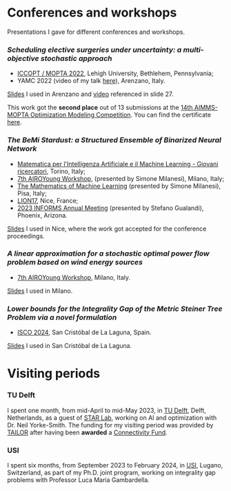 # Conferences and workshops

Presentations I gave for different conferences and workshops.

### *Scheduling elective surgeries under uncertainty: a multi-objective stochastic approach*


* [ICCOPT / MOPTA 2022](https://iccopt2022.lehigh.edu/), Lehigh University, Bethlehem, Pennsylvania;
* YAMC 2022 (video of my talk [here](https://www.youtube.com/watch?v=H0_yxyK-zK4&t=1232s)), Arenzano, Italy.

[Slides](https://raw.githubusercontent.com/AmbrogioMB/AmbrogioMB.github.io/main/files/healthcare.pdf) I used in Arenzano and [video](https://raw.githubusercontent.com/AmbrogioMB/AmbrogioMB.github.io/main/files/demo_rec.mp4) referenced in slide 27.

This work got the **second place** out of 13 submissions at the [14th AIMMS-MOPTA Optimization Modeling Competition](https://iccopt2022.lehigh.edu/competition-and-prizes/aimms-mopta-competition/). You can find the certificate [here](https://raw.githubusercontent.com/AmbrogioMB/AmbrogioMB.github.io/main/files/mopta.pdf).

### *The BeMi Stardust: a Structured Ensemble of Binarized Neural Network*

* [Matematica per l'Intelligenza Artificiale e il Machine Learning - Giovani ricercatori](https://areeweb.polito.it/disma-excellence/events_2022/GiornateUMI/index.html), Torino, Italy;
* [7th AIROYoung Workshop](https://ayw2023.di.unimi.it/), (presented by Simone Milanesi), Milano, Italy;
* [The Mathematics of Machine Learning](http://www.crm.sns.it/event/506/) (presented by Simone Milanesi), Pisa, Italy;
* [LION17](https://lion17.org/), Nice, France;
* [2023 INFORMS Annual Meeting](https://meetings.informs.org/wordpress/phoenix2023/) (presented by Stefano Gualandi), Phoenix, Arizona.
<!--- * [EURO 2024](https://euro2024cph.dk/) (presented by Simone Milanesi), Copenhagen, Denmark. --->

[Slides](https://raw.githubusercontent.com/AmbrogioMB/AmbrogioMB.github.io/main/files/bnn_nizza.pdf) I used in Nice, where the work got accepted for the conference proceedings.

### *A linear approximation for a stochastic optimal power flow problem based on wind energy sources*

* [7th AIROYoung Workshop](https://ayw2023.di.unimi.it/), Milano, Italy.

[Slides](https://raw.githubusercontent.com/AmbrogioMB/AmbrogioMB.github.io/main/files/airo.pdf) I used in Milano.

### *Lower bounds for the Integrality Gap of the Metric Steiner Tree Problem via a novel formulation*

* [ISCO 2024](https://eventos.ull.es/111018/detail/isco-2024-tenerife-22-24-may-2024.html), San Cristóbal de La Laguna, Spain.

[Slides](https://raw.githubusercontent.com/AmbrogioMB/AmbrogioMB.github.io/main/files/bernardelli-isco.pdf) I used in San Cristóbal de La Laguna.
<!--- * t.b.a. --->

 <!--- **Conferences where i presented the work *t.b.a.* :** --->

<!--- * t.b.a. --->
<!--- * t.b.a. --->


# Visiting periods

### TU Delft


I spent one month, from mid-April to mid-May 2023, in [TU Delft](https://www.tudelft.nl/), Delft, Netherlands, as a guest of [STAR Lab](https://starlab.ewi.tudelft.nl/), working on AI and optimization with Dr. Neil Yorke-Smith. The funding for my visiting period was provided by [TAILOR](https://tailor-network.eu/) after having been **awarded** a [Connectivity Fund](https://tailor-network.eu/optimal-training-of-a-structured-ensemble-of-binarized-neural-networks-with-mixed-integer-linear-programming-techniques/).


### USI

I spent six months, from September 2023 to February 2024, in [USI](https://www.usi.ch/it), Lugano, Switzerland, as part of my Ph.D. joint program, working on integrality gap problems with Professor Luca Maria Gambardella.
